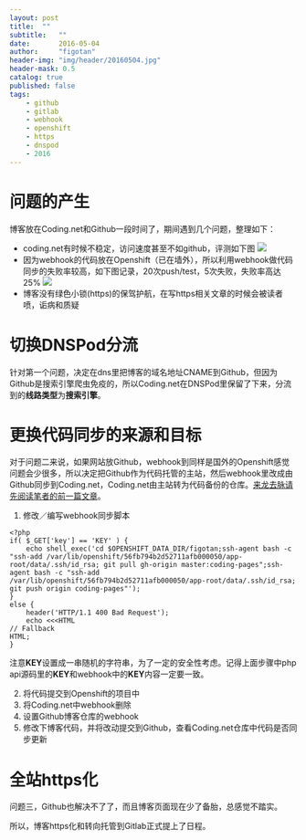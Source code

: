 ```yaml
---
layout: post
title:  ""
subtitle:   ""
date:       2016-05-04
author:     "figotan"
header-img: "img/header/20160504.jpg"
header-mask: 0.5
catalog: true
published: false
tags:
    - github
    - gitlab
    - webhook
    - openshift
    - https
    - dnspod
    - 2016
---
```


# 问题的产生
博客放在Coding.net和Github一段时间了，期间遇到几个问题，整理如下：

* coding.net有时候不稳定，访问速度甚至不如github，评测如下图
![](http://www.figotan.org/img/in-post/Snip20160505_8.png)  
* 因为webhook的代码放在Openshift（已在墙外），所以利用webhook做代码同步的失败率较高，如下图记录，20次push/test，5次失败，失败率高达25%
![](http://www.figotan.org/img/in-post/Snip20160505_10.png)  
* 博客没有绿色小锁(https)的保驾护航，在写https相关文章的时候会被读者喷，诟病和质疑

# 切换DNSPod分流
针对第一个问题，决定在dns里把博客的域名地址CNAME到Github，但因为Github是搜索引擎爬虫免疫的，所以Coding.net在DNSPod里保留了下来，分流到的**线路类型**为**搜索引擎**。  

# 更换代码同步的来源和目标
对于问题二来说，如果网站放Github，webhook到同样是国外的Openshift感觉问题会少很多，所以决定把Github作为代码托管的主站，然后webhook里改成由Github同步到Coding.net，Coding.net由主站转为代码备份的仓库。[来龙去脉请先阅读笔者的前一篇文章](http://www.figotan.org/2016/03/29/how-to-speed-up-your-blog-using-duplex-git-pages/)。  

1. 修改／编写webhook同步脚本

```
<?php
if( $_GET['key'] == 'KEY' ) {
    echo shell_exec('cd $OPENSHIFT_DATA_DIR/figotan;ssh-agent bash -c "ssh-add /var/lib/openshift/56fb794b2d52711afb000050/app-root/data/.ssh/id_rsa; git pull gh-origin master:coding-pages";ssh-agent bash -c "ssh-add /var/lib/openshift/56fb794b2d52711afb000050/app-root/data/.ssh/id_rsa; git push origin coding-pages"');
}
else {
    header('HTTP/1.1 400 Bad Request');
    echo <<<HTML
// Fallback
HTML;
}
```
注意**KEY**设置成一串随机的字符串，为了一定的安全性考虑。记得上面步骤中php api源码里的**KEY**和webhook中的**KEY**内容一定要一致。

2. 将代码提交到Openshift的项目中
3. 将Coding.net中webhook删除
4. 设置Github博客仓库的webhook
5. 修改下博客代码，并将改动提交到Github，查看Coding.net仓库中代码是否同步更新

# 全站https化
问题三，Github也解决不了了，而且博客页面现在少了备胎，总感觉不踏实。  

所以，博客https化和转向托管到Gitlab正式提上了日程。
